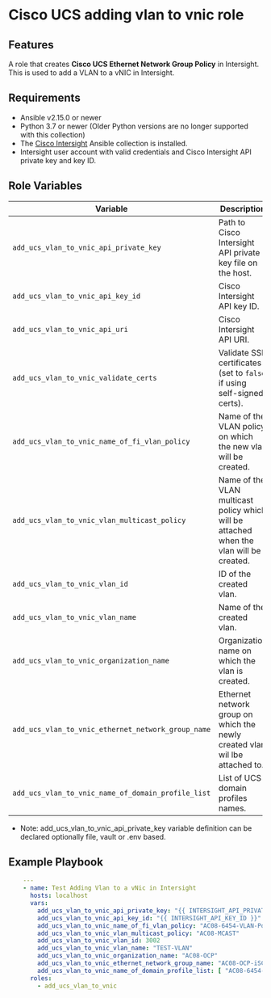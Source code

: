 # Cisco UCS adding vlan to vnic role

## Features

A role that creates **Cisco UCS Ethernet Network Group Policy** in Intersight.
This is used to add a VLAN to a vNIC in Intersight.

## Requirements

* Ansible v2.15.0 or newer
* Python 3.7 or newer (Older Python versions are no longer supported with this collection)
* The [Cisco Intersight](https://docs.ansible.com/ansible/latest/collections/cisco/intersight/index.html) Ansible collection is installed.
* Intersight user account with valid credentials and Cisco Intersight API private key and key ID.

## Role Variables

| Variable                                                                     | Description                                                                             | Default                         |
|------------------------------------------------------------------------------|-----------------------------------------------------------------------------------------|---------------------------------|
| `add_ucs_vlan_to_vnic_api_private_key`                                       | Path to Cisco Intersight API private key file on the host.                              |                                 |
| `add_ucs_vlan_to_vnic_api_key_id`                                            | Cisco Intersight API key ID.                                                            |                                 |
| `add_ucs_vlan_to_vnic_api_uri`                                               | Cisco Intersight API URI.                                                               | `https://intersight.com/api/v1` |
| `add_ucs_vlan_to_vnic_validate_certs`                                        | Validate SSL certificates (set to `false` if using self-signed certs).                  | 'true'                          |
| `add_ucs_vlan_to_vnic_name_of_fi_vlan_policy`                                | Name of the VLAN policy on which the new vlan will be created.                          | **Required** (no default)       |
| `add_ucs_vlan_to_vnic_vlan_multicast_policy`                                 | Name of the VLAN multicast policy which will be attached when the vlan will be created. | **Required** (no default)       |
| `add_ucs_vlan_to_vnic_vlan_id`                                               | ID of the created vlan.                                                                 | **Required** (no default)       |
| `add_ucs_vlan_to_vnic_vlan_name`                                             | Name of the created vlan.                                                               | **Required** (no default)       |
| `add_ucs_vlan_to_vnic_organization_name`                                     | Organization name on which the vlan is created.                                         | **Required** (no default)       |
| `add_ucs_vlan_to_vnic_ethernet_network_group_name`                           | Ethernet network group on which the newly created vlan wil lbe attached to.             | **Required** (no default)       |
| `add_ucs_vlan_to_vnic_name_of_domain_profile_list`                           | List of UCS domain profiles names.                                                      | **Required** (no default)       |

* Note: add_ucs_vlan_to_vnic_api_private_key variable definition can be declared optionally file, vault or .env based.

## Example Playbook
```yaml
    ---
    - name: Test Adding Vlan to a vNic in Intersight
      hosts: localhost
      vars:
        add_ucs_vlan_to_vnic_api_private_key: "{{ INTERSIGHT_API_PRIVATE_KEY }}"
        add_ucs_vlan_to_vnic_api_key_id: "{{ INTERSIGHT_API_KEY_ID }}"
        add_ucs_vlan_to_vnic_name_of_fi_vlan_policy: "AC08-6454-VLAN-Policy"
        add_ucs_vlan_to_vnic_vlan_multicast_policy: "AC08-MCAST"
        add_ucs_vlan_to_vnic_vlan_id: 3002
        add_ucs_vlan_to_vnic_vlan_name: "TEST-VLAN"
        add_ucs_vlan_to_vnic_organization_name: "AC08-OCP"
        add_ucs_vlan_to_vnic_ethernet_network_group_name: "AC08-OCP-iSCSI-NVMe-TCP-A-NetGrp-Policy"
        add_ucs_vlan_to_vnic_name_of_domain_profile_list: [ "AC08-6454-Domain-Profile-A", "AC08-6454-Domain-Profile-B" ]
      roles:
        - add_ucs_vlan_to_vnic
```
        